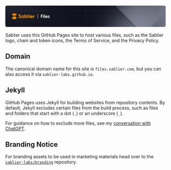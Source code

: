 ![Sablier Branding](/banners/banner-files.png)

Sablier uses this GitHub Pages site to host various files, such as the Sablier logo, chain and token icons, the Terms of
Service, and the Privacy Policy.

## Domain

The canonical domain name for this site is `files.sablier.com`, but you can also access it via `sablier-labs.github.io`.

## Jekyll

GitHub Pages uses Jekyll for building websites from repository contents. By default, Jekyll excludes certain files from
the build process, such as files and folders that start with a dot (`.`) or an underscore (`_`).

For guidance on how to exclude more files, see my
[conversation with ChatGPT](https://chat.openai.com/share/ebb35efe-114f-4924-a15e-d68db3733163).

## Branding Notice

For branding assets to be used in marketing materials head over to the
[`sablier-labs/branding`](https://github.com/sablier-labs/branding) repository.

